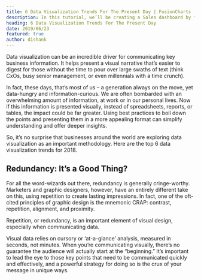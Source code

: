 ```yaml
---
title: 6 Data Visualization Trends For The Present Day | FusionCharts
description: In this tutorial, we’ll be creating a Sales dashboard by fetching data using Google Sheets API.
heading: 6 Data Visualization Trends For The Present Day
date: 2019/06/23
featured: true
author: dishank
---
```


Data visualization can be an incredible driver for communicating key business information. It helps present a visual narrative that’s easier to digest for those without the time to pour over large swaths of text (think CxOs, busy senior management, or even millennials with a time crunch).

In fact, these days, that’s most of us – a generation always on the move, yet data-hungry and information-curious. We are often bombarded with an overwhelming amount of information, at work or in our personal lives. Now if this information is presented visually, instead of spreadsheets, reports, or tables, the impact could be far greater. Using best practices to boil down the points and presenting them in a more appealing format can simplify understanding and offer deeper insights.

So, it’s no surprise that businesses around the world are exploring data visualization as an important methodology. Here are the top 6 data visualization trends for 2018.

## Redundancy: It’s a Good Thing?

For all the word-wizards out there, redundancy is generally cringe-worthy. Marketers and graphic designers, however, have an entirely different take on this, using repetition to create lasting impressions. In fact, one of the oft-cited principles of graphic design is the mnemonic CRAP: contrast, repetition, alignment, and proximity.

Repetition, or redundancy, is an important element of visual design, especially when communicating data.

Visual data relies on cursory or ‘at-a-glance’ analysis, measured in seconds, not minutes. When you’re communicating visually, there’s no guarantee the audience will actually start at the “beginning.” It’s important to lead the eye to those key points that need to be communicated quickly and effectively, and a powerful strategy for doing so is the crux of your message in unique ways.

